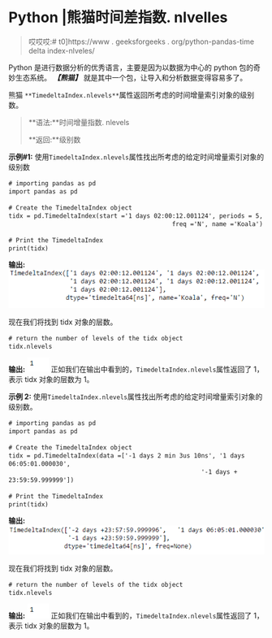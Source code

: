 # Python |熊猫时间差指数. nlvelles

> 哎哎哎:# t0]https://www . geeksforgeeks . org/python-pandas-time delta index-nlveles/

Python 是进行数据分析的优秀语言，主要是因为以数据为中心的 python 包的奇妙生态系统。 ***【熊猫】*** 就是其中一个包，让导入和分析数据变得容易多了。

熊猫 `**TimedeltaIndex.nlevels**`属性返回所考虑的时间增量索引对象的级别数。

> **语法:**时间增量指数. nlevels
> 
> **返回:**级别数

**示例#1:** 使用`TimedeltaIndex.nlevels`属性找出所考虑的给定时间增量索引对象的级别数

```
# importing pandas as pd
import pandas as pd

# Create the TimedeltaIndex object
tidx = pd.TimedeltaIndex(start ='1 days 02:00:12.001124', periods = 5,
                                             freq ='N', name ='Koala')

# Print the TimedeltaIndex
print(tidx)
```

**输出:**
![](img/7deceee04893841a5d10f9420bdd7b3a.png)

现在我们将找到 tidx 对象的层数。

```
# return the number of levels of the tidx object
tidx.nlevels
```

**输出:**
![](img/f403ce1b5f286d32c53a09638e010757.png)
正如我们在输出中看到的，`TimedeltaIndex.nlevels`属性返回了 1，表示 tidx 对象的层数为 1。

**示例 2:** 使用`TimedeltaIndex.nlevels`属性找出所考虑的给定时间增量索引对象的级别数。

```
# importing pandas as pd
import pandas as pd

# Create the TimedeltaIndex object
tidx = pd.TimedeltaIndex(data =['-1 days 2 min 3us 10ns', '1 days 06:05:01.000030',
                                                     '-1 days + 23:59:59.999999'])

# Print the TimedeltaIndex
print(tidx)
```

**输出:**
![](img/9fcfc935fbe07b4e4e3e3328815e648a.png)

现在我们将找到 tidx 对象的层数。

```
# return the number of levels of the tidx object
tidx.nlevels
```

**输出:**
![](img/f403ce1b5f286d32c53a09638e010757.png)
正如我们在输出中看到的，`TimedeltaIndex.nlevels`属性返回了 1，表示 tidx 对象的层数为 1。